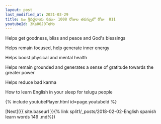 ```yaml
---
layout: post
last_modified_at: 2021-03-29
title: ఓం శ్రీవర్ధనాయ నమః- 1008 రోజుల తపస్సులో రోజు  811
youtubeId: 3Ka00J0TeMo
---
```

 
 
Helps get goodness, bliss and peace and God's blessings
 
Helps remain focused, help generate inner energy 
 
Helps boost physical and mental health 
 
Helps remain grounded and generates a sense of gratitude towards the greater power 
 
Helps reduce bad karma
 
How to learn English in your sleep for telugu people
 
 
 
 


{% include youtubePlayer.html id=page.youtubeId %}
 
 
 
[Next]({{ site.baseurl }}{% link  split1/_posts/2018-02-02-English spanish learn words 149 .md%})
 
